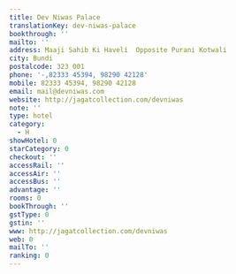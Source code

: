 ```yaml
---
title: Dev Niwas Palace
translationKey: dev-niwas-palace
bookthrough: ''
mailto: ''
address: Maaji Sahib Ki Haveli  Opposite Purani Kotwali
city: Bundi
postalcode: 323 001
phone: '-,82333 45394, 98290 42128'
mobile: 82333 45394, 98290 42128
email: mail@devniwas.com
website: http://jagatcollection.com/devniwas
note: ''
type: hotel
category:
  - H
showHotel: 0
starCategory: 0
checkout: ''
accessRail: ''
accessAir: ''
accessBus: ''
advantage: ''
rooms: 0
bookThrough: ''
gstType: 0
gstin: ''
www: http://jagatcollection.com/devniwas
web: 0
mailTo: ''
ranking: 0
---
```








